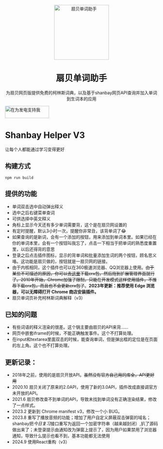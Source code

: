 <p align="center">
  <img width="180" src="./src/public/logo.svg" alt="扇贝单词助手">
  <h1 align="center">扇贝单词助手</h1>
  <p align="center">为扇贝网页版提供免费的柯林斯词典，以及基于shanbay网页API查询并加入单词到生词本的应用</p>
</p>

<a href="https://honwhy.wang/donate" target="_blank"><img src="https://pic1.afdiancdn.com/static/img/welcome/button-sponsorme.png" alt="在为发电支持我" style="height: 40px !important;width: 145px !important;" ></a>

# Shanbay Helper V3

让每个人都能通过学习变得更好

## 构建方式

```
npm run build
```

## 提供的功能
- 单词双击选中自动弹出释义
- 选中之后右键菜单查词
- 可供选择中英文释义
- 角标上显示今天还有多少单词需要背，这个是在扇贝网设置的
- 有定时提醒，默认3小时一次，提醒你非常丑，该背单词了😂
- 如果查询的是新词，会有一个添加的按钮，用来添加到单词本里。如果已经在你的单词本里，会有一个按钮叫我忘了，点击一下相当于把单词的熟悉度重置里，以后还得背的意思
- 登录之后点击插件图标，显示的背单词和批量添加生词的两个按钮，顾名思义咯。这功能是扇贝做的，按钮就是一扇贝网的链接。
- 由于内核相同，这个插件也可以在360极速浏览器、QQ浏览器上使用。~~由于某些不可描述的原因，你可以去[这里](https://github.com/maicss/chrome-shanbay-v2/releases)下载crx包，然后拖到扩展管理界面就行了。2010年开始，Chrome加强了限制，只能在开发模式这样使用插件，不推荐下载crx包，而且也不会更新crx包了~~。**2023年更新：推荐使用 Edge 浏览器，可以无障碍打开 Chrome 商店安装插件。**
- 扇贝单词页补充柯林斯词典解释（v3）

## 已知的问题

- 有些词语的释义渲染的很差。这个锅主要由扇贝的API来背……
- 网页中嵌套iframe的时候，不能正确触发事件。这个不打算处理。
- 在input和textarea里面双击的时候，能查询单词，但是弹出框的定位是在页面的左上角。这个也不打算处理。

## 更新记录：
- 2018年之前，使用的是扇贝开放API。~~虽然没有官方自己用的库全，API更好用~~
- 2020.10 扇贝关闭了原来的2.0API，使用了新的3.0API，插件改成直接调官方未开放的API。
- 2021.6 扇贝修改查不到单词的API，导致未找到单词没有正确渲染结果，修改了一点样式。
- 2023.2 更新到 Chrome manifest v3，修改一个小 BUG。
- 2023.8 重写了播放音频的功能；增加了用户自定义屏蔽双击弹窗的域名；shanbay把*今日复习*接口重写为返回一个加密字符串（越来越封闭）,扒了源码做出来了；未登录提示由通知改为弹窗上提示了，因为用户如果禁用了浏览器通知，导致什么提示也看不到，基本功能都无法使用
- 2024.9 使用React重构（v3）
